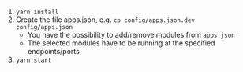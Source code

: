 1. `yarn install`
2. Create the file apps.json, e.g. `cp config/apps.json.dev config/apps.json`
   - You have the possibility to add/remove modules from `apps.json`
   - The selected modules have to be running at the specified endpoints/ports
3. `yarn start`
